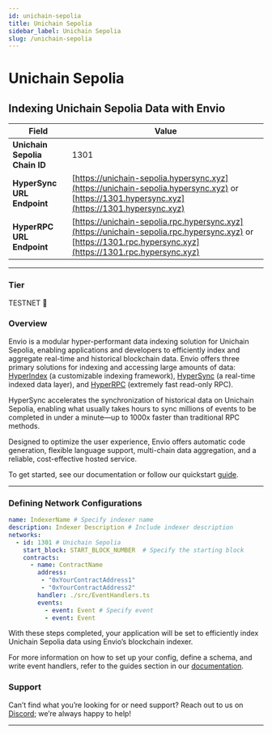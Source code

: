 ```yaml
---
id: unichain-sepolia
title: Unichain Sepolia
sidebar_label: Unichain Sepolia
slug: /unichain-sepolia
---
```


# Unichain Sepolia

## Indexing Unichain Sepolia Data with Envio

| **Field**                     | **Value**                                                                                          |
|-------------------------------|----------------------------------------------------------------------------------------------------|
| **Unichain Sepolia Chain ID**     | 1301                                                                                            |
| **HyperSync URL Endpoint**    | [https://unichain-sepolia.hypersync.xyz](https://unichain-sepolia.hypersync.xyz) or [https://1301.hypersync.xyz](https://1301.hypersync.xyz) |
| **HyperRPC URL Endpoint**     | [https://unichain-sepolia.rpc.hypersync.xyz](https://unichain-sepolia.rpc.hypersync.xyz) or [https://1301.rpc.hypersync.xyz](https://1301.rpc.hypersync.xyz) |

---

### Tier

TESTNET 🎒

### Overview

Envio is a modular hyper-performant data indexing solution for Unichain Sepolia, enabling applications and developers to efficiently index and aggregate real-time and historical blockchain data. Envio offers three primary solutions for indexing and accessing large amounts of data: [HyperIndex](/docs/HyperIndex/overview) (a customizable indexing framework), [HyperSync](/docs/HyperSync/overview) (a real-time indexed data layer), and [HyperRPC](/docs/HyperSync/overview-hyperrpc) (extremely fast read-only RPC).

HyperSync accelerates the synchronization of historical data on Unichain Sepolia, enabling what usually takes hours to sync millions of events to be completed in under a minute—up to 1000x faster than traditional RPC methods.

Designed to optimize the user experience, Envio offers automatic code generation, flexible language support, multi-chain data aggregation, and a reliable, cost-effective hosted service.

To get started, see our documentation or follow our quickstart [guide](/docs/HyperIndex/contract-import).

---

### Defining Network Configurations

```yaml
name: IndexerName # Specify indexer name
description: Indexer Description # Include indexer description
networks:
  - id: 1301 # Unichain Sepolia  
    start_block: START_BLOCK_NUMBER  # Specify the starting block
    contracts:
      - name: ContractName
        address:
         - "0xYourContractAddress1"
         - "0xYourContractAddress2"
        handler: ./src/EventHandlers.ts
        events:
          - event: Event # Specify event
          - event: Event
```

With these steps completed, your application will be set to efficiently index Unichain Sepolia data using Envio’s blockchain indexer.

For more information on how to set up your config, define a schema, and write event handlers, refer to the guides section in our [documentation](/docs/HyperIndex/configuration-file).

### Support

Can’t find what you’re looking for or need support? Reach out to us on [Discord](https://discord.com/invite/Q9qt8gZ2fX); we’re always happy to help!

---

